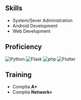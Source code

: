 

<!--
**Tomiwa-Ot/Tomiwa-Ot** is a ✨ _special_ ✨ repository because its `README.md` (this file) appears on your GitHub profile.
### Hi there 👋
Here are some ideas to get you started:

- 🔭 I’m currently working on ...
- 🌱 I’m currently learning ...
- 👯 I’m looking to collaborate on ...
- 🤔 I’m looking for help with ...
- 💬 Ask me about ...
- 📫 How to reach me: ...
- 😄 Pronouns: ...
- ⚡ Fun fact: ...
-->

## Skills
- System/Sever Administration
- Android Development
- Web Development

## Proficiency

![Python](https://img.shields.io/badge/Python-14354C?style=for-the-badge&logo=python&logoColor=white) 
![Flask](https://img.shields.io/badge/Flask-FFFFFF?style=for-the-badge&logo=flask&logoColor=black)
![php](https://img.shields.io/badge/Php-BA55DD?style=for-the-badge&logo=php&logoColor=white)
![Flutter](https://img.shields.io/badge/Flutter%0A(Android)-0096FF?style=for-the-badge&logo=flutter&logoColor=white)

## Training

- Comptia **A+**
- Comptia **Network+**

